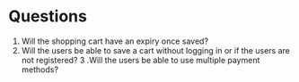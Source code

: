 # Questions

  1. Will the shopping cart have an expiry once saved?
  2. Will the users be able to save a cart without logging in or if the users are not registered?
  3 .Will the users be able to use multiple payment methods?
